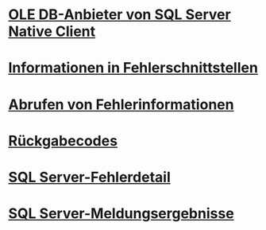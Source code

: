 
# [OLE DB-Anbieter von SQL Server Native Client](errors.md)

# [Informationen in Fehlerschnittstellen](information-in-error-interfaces.md)
# [Abrufen von Fehlerinformationen](retrieving-error-information.md)
# [Rückgabecodes](return-codes.md)
# [SQL Server-Fehlerdetail](sql-server-error-detail.md)
# [SQL Server-Meldungsergebnisse](sql-server-message-results.md)
